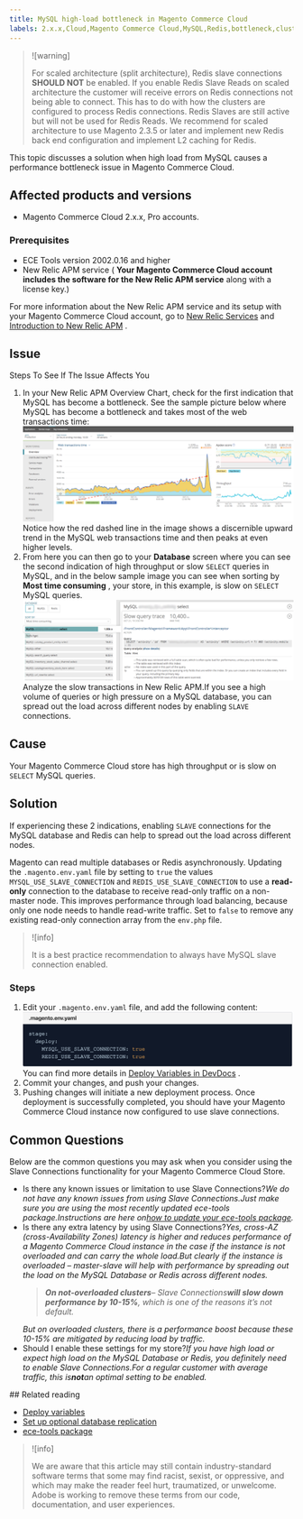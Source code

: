 ```yaml
---
title: MySQL high-load bottleneck in Magento Commerce Cloud
labels: 2.x.x,Cloud,Magento Commerce Cloud,MySQL,Redis,bottleneck,cluster,high,how to,load,performance,queries,slave,slave connection
---
```


>![warning]
>
>For scaled architecture (split architecture), Redis slave connections **SHOULD NOT** be enabled. If you enable Redis Slave Reads on scaled architecture the customer will receive errors on Redis connections not being able to connect. This has to do with how the clusters are configured to process Redis connections. Redis Slaves are still active but will not be used for Redis Reads. We recommend for scaled architecture to use Magento 2.3.5 or later and implement new Redis back end configuration and implement L2 caching for Redis.

This topic discusses a solution when high load from MySQL causes a performance bottleneck issue in Magento Commerce Cloud.

## Affected products and versions

* Magento Commerce Cloud 2.x.x, Pro accounts.

### Prerequisites

* ECE Tools version 2002.0.16 and higher
* New Relic APM service ( **Your Magento Commerce Cloud account includes the software for the New Relic APM service** along with a license key.)

For more information about the New Relic APM service and its setup with your Magento Commerce Cloud account, go to [New Relic Services](https://devdocs.magento.com/guides/v2.3/cloud/project/new-relic.html) and [Introduction to New Relic APM](https://docs.newrelic.com/docs/apm/new-relic-apm/getting-started/introduction-new-relic-apm) .

## Issue

 <span class="wysiwyg-underline">Steps To See If The Issue Affects You</span>

1. In your New Relic APM Overview Chart, check for the first indication that MySQL has become a bottleneck. See the sample picture below where MySQL has become a bottleneck and takes most of the web transactions time:    ![KB-372_image002.png](assets/KB-372_image002.png)    Notice how the red dashed line in the image shows a discernible upward trend in the MySQL web transactions time and then peaks at even higher levels.
1. From here you can then go to your **Database** screen where you can see the second indication of high throughput or slow `SELECT` queries in MySQL, and in the below sample image you can see when sorting by **Most time consuming** , your store, in this example, is slow on `SELECT` MySQL queries.    ![KB-372_image003_BlurredExtension.png](assets/KB-372_image003_BlurredExtension.png)    Analyze the slow transactions in New Relic APM.If you see a high volume of queries or high pressure on a MySQL database, you can spread out the load across different nodes by enabling `SLAVE` connections.

## Cause

Your Magento Commerce Cloud store has high throughput or is slow on `SELECT` MySQL queries.

## Solution

If experiencing these 2 indications, enabling `SLAVE` connections for the MySQL database and Redis can help to spread out the load across different nodes.

Magento can read multiple databases or Redis asynchronously. Updating the `.magento.env.yaml` file by setting to `true` the values `MYSQL_USE_SLAVE_CONNECTION` and `REDIS_USE_SLAVE_CONNECTION` to use a **read-only** connection to the database to receive read-only traffic on a non-master node. This improves performance through load balancing, because only one node needs to handle read-write traffic. Set to `false` to remove any existing read-only connection array from the `env.php` file.

>![info]
>
>It is a best practice recommendation to always have MySQL slave connection enabled.


### Steps

1. Edit your `.magento.env.yaml` file, and add the following content:    ![KB-372_image004.png](assets/KB-372_image004.png)    You can find more details in [Deploy Variables in DevDocs](https://devdocs.magento.com/cloud/env/variables-deploy.html#mysql_use_slave_connection) .
1. Commit your changes, and push your changes.
1. Pushing changes will initiate a new deployment process. Once deployment is successfully completed, you should have your Magento Commerce Cloud instance now configured to use slave connections.

## Common Questions

Below are the common questions you may ask when you consider using the Slave Connections functionality for your Magento Commerce Cloud Store.

<ul><li>Is there any known issues or limitation to use Slave Connections?<em>We do not have any known issues from using Slave Connections.Just make sure you are using the most recently updated ece-tools package.Instructions are here on<a href="https://devdocs.magento.com/cloud/project/ece-tools-update.html">how to update your ece-tools package</a>.</em>
</li> <li>Is there any extra latency by using Slave Connections?<em><em>Yes, cross-AZ (cross-Availability Zones) latency is higher and reduces performance of a Magento Commerce Cloud instance in the case if the instance is not overloaded and can carry the whole load.But clearly if the instance is overloaded – master-slave will help with performance by spreading out the load on the MySQL Database or Redis across different nodes.</em></em>
<div class="info"><blockquote><em><strong>On not-overloaded clusters</strong>– Slave Connections<strong>will slow down performance by 10-15%</strong>, which is one of the reasons it’s not default.</em></blockquote></div>
<em>But on overloaded clusters, there is a performance boost because these 10-15% are mitigated by reducing load by traffic.</em>
</li> <li>Should I enable these settings for my store?<em>If you have high load or expect high load on the MySQL Database or Redis, you definitely need to enable Slave Connections.For a regular customer with average traffic, this is<strong>not</strong>an optimal setting to be enabled.</em>
</li></ul>
## Related reading

* [Deploy variables](https://devdocs.magento.com/cloud/env/variables-deploy.html)
* [Set up optional database replication](https://devdocs.magento.com/guides/v2.3/config-guide/multi-master/multi-master_slavedb.html)
* [ece-tools package](https://devdocs.magento.com/cloud/reference/ece-tools-reference.html)

>![info]
>
>We are aware that this article may still contain industry-standard software terms that some may find racist, sexist, or oppressive, and which may make the reader feel hurt, traumatized, or unwelcome. Adobe is working to remove these terms from our code, documentation, and user experiences.
